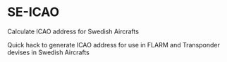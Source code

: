 # SE-ICAO
Calculate ICAO address for Swedish Aircrafts


Quick hack to generate ICAO address for use in FLARM and Transponder devises in Swedish Aircrafts
